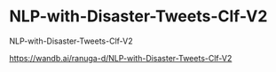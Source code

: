 # NLP-with-Disaster-Tweets-Clf-V2
NLP-with-Disaster-Tweets-Clf-V2

https://wandb.ai/ranuga-d/NLP-with-Disaster-Tweets-Clf-V2
